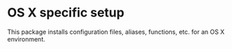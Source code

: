 # OS X specific setup

This package installs configuration files, aliases, functions, etc. for an OS X environment.

